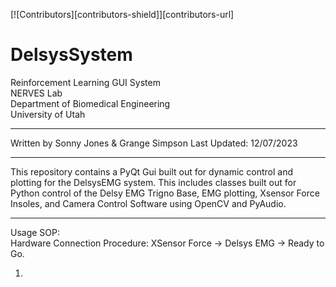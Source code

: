 <!-- PROJECT SHIELDS -->
[![Contributors][contributors-shield]][contributors-url]

# DelsysSystem
Reinforcement Learning GUI System  
NERVES Lab  
Department of Biomedical Engineering  
University of Utah  

---

Written by Sonny Jones & Grange Simpson
Last Updated: 12/07/2023

---

This repository contains a PyQt Gui built out for dynamic control and plotting for the DelsysEMG system. This includes classes built out for Python control of the Delsy EMG Trigno Base, EMG plotting, Xsensor Force Insoles, and Camera Control Software using OpenCV and PyAudio.

---

Usage SOP:  
Hardware Connection Procedure: XSensor Force -> Delsys EMG -> Ready to Go.  

1) 



